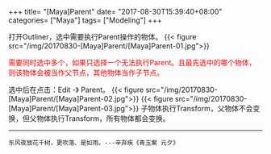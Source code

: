 +++
title= "[Maya]Parent"
date= "2017-08-30T15:39:40+08:00"
categories= ["Maya"]
tags= ["Modeling"]
+++


打开Outliner，选中需要执行Parent操作的物体。
{{< figure src="/img/20170830-[Maya]Parent/[Maya]Parent-01.jpg">}}

<font color=red>需要同时选中多个，如果只选择一个无法执行Parent。且最先选中的哪个物体，则该物体会被当作父节点，其他物体当作子节点。</font>

选中后在点击：Edit -》 Parent。
{{< figure src="/img/20170830-[Maya]Parent/[Maya]Parent-02.jpg">}}
{{< figure src="/img/20170830-[Maya]Parent/[Maya]Parent-03.jpg">}}
子物体执行Transform，父物体不会变换，但父物体执行Transform，所有物体都会变换。

***
`东风夜放花千树，更吹落、是如雨。---辛弃疾《青玉案 元夕》`